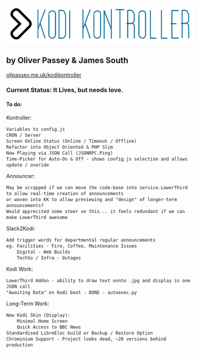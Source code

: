 ![KodiKontroller Logo](https://github.com/OliPassey/kodikontroller/raw/master/logo.PNG)
## by Oliver Passey & James South
[olipassey.me.uk/kodikontroller](http://olipassey.me.uk/kodikontroller/)
### Current Status: It Lives, but needs love.

#### To do:
Kontroller:

	Variables to config.js
	CRON / Server
	Screen Online Status (Online / Timeout / Offline)
	Refactor into Object Oriented & PHP Slim
	Now Playing via JSON Call (JSONRPC.Ping)
	Time-Picker for Auto-On & Off - shows config.js selection and allows update / overide

Announcer:

	May be scrapped if we can move the code-base into service.LowerThird to allow real-time creation of announcements
	or woven into KK to allow previewing and "design" of longer-term announcements?
	Would apprecited some steer on this... it feels redundant if we can make LowerThird awesome
	
Slack2Kodi:

	Add trigger words for departmental regular announcements
	eg. Facilities - Fire, Coffee, Maintenance Issues
	    Digital - Web Builds
	    TechSo / Infra - Outages
	    
Kodi Work:

	LowerThird Addon - ability to draw text onnto .jpg and display in one JSON call
	"Awaiting Data" on Kodi boot - DONE - autoexec.py
	
Long-Term Work:

	New Kodi Skin (Display):
		Minimal Home Screen
		Quick Access to BBC News
	Standardised LibreElec build or Backup / Restore Option
	Chrominium Support - Project looks dead, ~20 versions behind production
	
	
